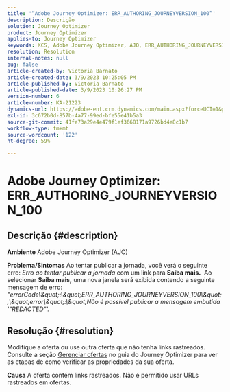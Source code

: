 ```yaml
---
title: '“Adobe Journey Optimizer: ERR_AUTHORING_JOURNEYVERSION_100”'
description: Descrição
solution: Journey Optimizer
product: Journey Optimizer
applies-to: Journey Optimizer
keywords: KCS, Adobe Journey Optimizer, AJO, ERR_AUTHORING_JOURNEYVERSION_100, publicar jornada
resolution: Resolution
internal-notes: null
bug: false
article-created-by: Victoria Barnato
article-created-date: 3/9/2023 10:25:05 PM
article-published-by: Victoria Barnato
article-published-date: 3/9/2023 10:26:27 PM
version-number: 6
article-number: KA-21223
dynamics-url: https://adobe-ent.crm.dynamics.com/main.aspx?forceUCI=1&pagetype=entityrecord&etn=knowledgearticle&id=4597683b-c9be-ed11-83ff-6045bd006d92
exl-id: 3c672b0d-857b-4a77-99ed-bfe55e41b5a3
source-git-commit: 41fe73a29e4e479f1ef3668171a9726bd4e8c1b7
workflow-type: tm+mt
source-wordcount: '122'
ht-degree: 59%

---
```


# Adobe Journey Optimizer: ERR_AUTHORING_JOURNEYVERSION_100

## Descrição {#description}

<b>Ambiente</b>
Adobe Journey Optimizer (AJO)


<b>Problema/Sintomas</b>
Ao tentar publicar a jornada, você verá o seguinte erro: *Erro ao tentar publicar a jornada* com um link para <b>Saiba mais.</b>  Ao selecionar <b>Saiba mais,</b> uma nova janela será exibida contendo a seguinte mensagem de erro:
*&quot;errorCode\\\&quot;:\\\&quot;ERR_AUTHORING_JOURNEYVERSION_100\\\&quot;,\\\&quot;error\\\&quot;:\\\&quot;Não é possível publicar a mensagem embutida &#39;&quot;REDACTED&quot;&#39;.*

## Resolução {#resolution}


Modifique a oferta ou use outra oferta que não tenha links rastreados. Consulte a seção [Gerenciar ofertas](https://experienceleague.adobe.com/docs/journey-optimizer/using/offer-decisioning/managing-offers-in-the-offer-library/configure-offers/creating-personalized-offers.html?lang=pt-BR#offer-list) no guia do Journey Optimizer para ver as etapas de como verificar as propriedades da sua oferta.


<b>Causa</b>
A oferta contém links rastreados. Não é permitido usar URLs rastreados em ofertas.
